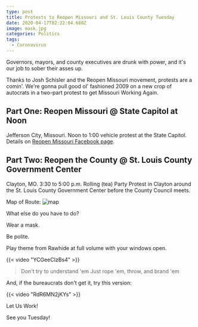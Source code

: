 ```yaml
---
type: post
title: Protests to Reopen Missouri and St. Louis County Tuesday
date: 2020-04-17T02:22:04.688Z
image: mask.jpg
categories: Politics
tags:
  - Coronavirus
---
```

Governors, mayors, and county executives are drunk with power, and it's our job to sober their asses up. 

Thanks to Josh Schisler and the Reopen Missouri movement, protests are a comin'. We're gonna pull good ol' fashioned 2009 on a new crop of autocrats in a two-part protest to get Missouri Working Again.

## Part One: Reopen Missouri @ State Capitol at Noon

Jefferson City, Missouri. Noon to 1:00 vehicle protest at the State Capitol. Details on [Reopen Missouri Facebook page](https://www.facebook.com/groups/2330933170343589/). 

## Part Two: Reopen the County @ St. Louis County Government Center

Clayton, MO. 3:30 to 5:00 p.m. Rolling (tea) Party Protest in Clayton around the St. Louis County Government Center before the County Council meets.

Map of Route:
![map](/images/open-stlco-route.png)

What else do you have to do? 

Wear a mask.

Be polite.

Play theme from Rawhide at full volume with your windows open.

{{< video "YCGeeCIzBs4" >}}

> Don't try to understand 'em
> Just rope 'em, throw, and brand 'em

And, if the bureaucrats don't get it, try this version:

{{< video "RdR6MN2jKYs" >}}

Let Us Work!

See you Tuesday! 
 